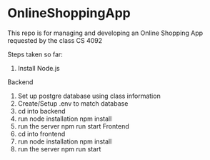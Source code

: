 # OnlineShoppingApp
This repo is for managing and developing an Online Shopping App requested by the class CS 4092


Steps taken so far:
1. Install Node.js

Backend
1. Set up postgre database using class information
2. Create/Setup .env to match database
3. cd into backend
4. run node installation
    npm install
5. run the server
    npm run start
Frontend
1. cd into frontend
2. run node installation
    npm install
3. run the server
    npm run start